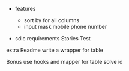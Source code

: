 - features
  - sort by for all columns
  - input mask mobile phone number

- sdlc requirements
  Stories
  Test

extra
Readme
write a wrapper for table

Bonus
use hooks and mapper for table
solve id



